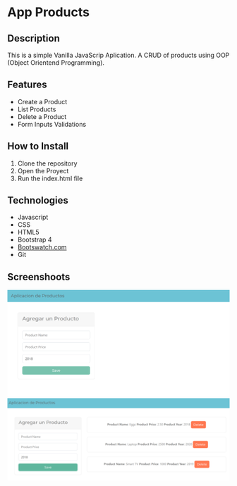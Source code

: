# App Products

## Description

This is a simple Vanilla JavaScrip Aplication. A CRUD of products using OOP (Object Orientend Programming).

## Features

- Create a Product
- List Products
- Delete a Product
- Form Inputs Validations

## How to Install

1. Clone the repository
2. Open the Proyect
3. Run the index.html file

## Technologies

- Javascript
- CSS
- HTML5
- Bootstrap 4
- [Bootswatch.com](https://bootswatch.com)
- Git

## Screenshoots

![](docs/screenshoot-1.PNG)
![](docs/screenshoot-2.PNG)
